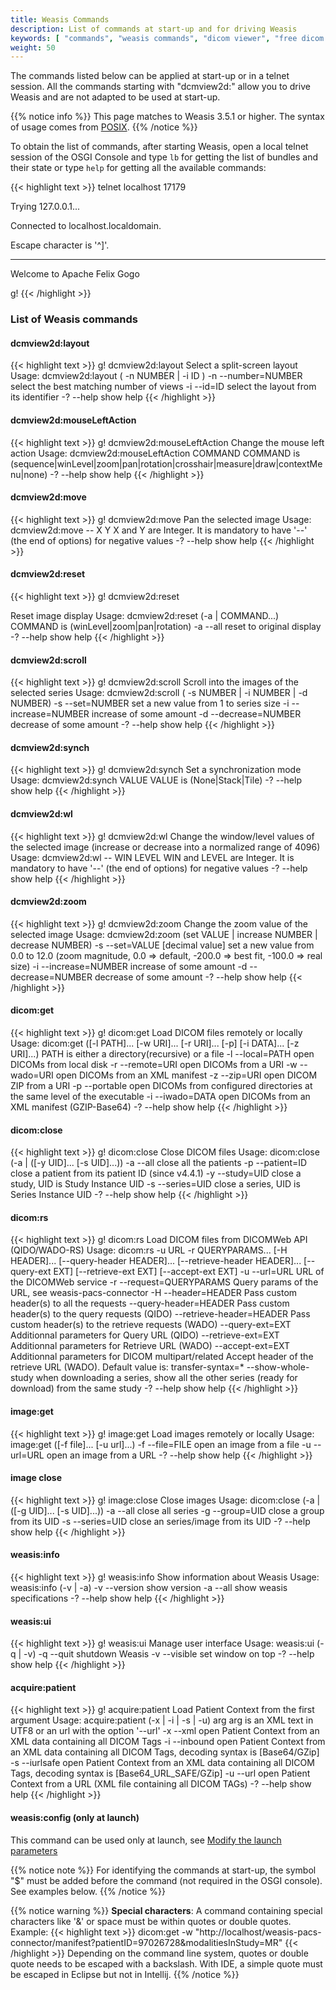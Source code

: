 ```yaml
---
title: Weasis Commands
description: List of commands at start-up and for driving Weasis
keywords: [ "commands", "weasis commands", "dicom viewer", "free dicom viewer", "open source dicom viewer", "weasis dicom viewer",  "multi-platform dicom viewer", "dicom", "pacs", "pacs viewer" ]
weight: 50
---
```


The commands listed below can be applied at start-up or in a telnet session. All the commands starting with "dcmview2d:" allow you to drive Weasis and are not adapted to be used at start-up.

{{% notice info %}}
This page matches to Weasis 3.5.1 or higher. The syntax of usage comes from [POSIX](https://pubs.opengroup.org/onlinepubs/9699919799/basedefs/V1_chap12.html).
{{% /notice %}}

To obtain the list of commands, after starting Weasis, open a local telnet session of the OSGI Console and type `lb` for getting the list of bundles and their state or type `help` for getting all the available commands:

{{< highlight text >}}
telnet localhost 17179

Trying 127.0.0.1...

Connected to localhost.localdomain.

Escape character is '^]'.

____________________________

Welcome to Apache Felix Gogo

g!
{{< /highlight >}}

### List of Weasis commands

#### dcmview2d:layout

{{< highlight text >}}
g! dcmview2d:layout
Select a split-screen layout
Usage: dcmview2d:layout ( -n NUMBER | -i ID )
  -n --number=NUMBER  select the best matching number of views
  -i --id=ID          select the layout from its identifier
  -? --help           show help
{{< /highlight >}}

#### dcmview2d:mouseLeftAction

{{< highlight text >}}
g! dcmview2d:mouseLeftAction
Change the mouse left action
Usage: dcmview2d:mouseLeftAction COMMAND
COMMAND is (sequence|winLevel|zoom|pan|rotation|crosshair|measure|draw|contextMenu|none)
  -? --help       show help
{{< /highlight >}}

#### dcmview2d:move

{{< highlight text >}}
g! dcmview2d:move
Pan the selected image
Usage: dcmview2d:move -- X Y
X and Y are Integer. It is mandatory to have '--' (the end of options) for negative values
  -? --help       show help
{{< /highlight >}}

#### dcmview2d:reset

{{< highlight text >}}
g! dcmview2d:reset

Reset image display
Usage: dcmview2d:reset (-a | COMMAND...)
COMMAND is (winLevel|zoom|pan|rotation)
  -a --all        reset to original display
  -? --help       show help
{{< /highlight >}}

#### dcmview2d:scroll

{{< highlight text >}}
g! dcmview2d:scroll
Scroll into the images of the selected series
Usage: dcmview2d:scroll ( -s NUMBER | -i NUMBER | -d NUMBER)
  -s --set=NUMBER       set a new value from 1 to series size
  -i --increase=NUMBER  increase of some amount
  -d --decrease=NUMBER  decrease of some amount
  -? --help             show help
{{< /highlight >}}

#### dcmview2d:synch

{{< highlight text >}}
g! dcmview2d:synch
Set a synchronization mode
Usage: dcmview2d:synch VALUE
VALUE is (None|Stack|Tile)
  -? --help       show help
{{< /highlight >}}

#### dcmview2d:wl

{{< highlight text >}}
g! dcmview2d:wl
Change the window/level values of the selected image (increase or decrease into a normalized range of 4096)
Usage: dcmview2d:wl -- WIN LEVEL
WIN and LEVEL are Integer. It is mandatory to have '--' (the end of options) for negative values
  -? --help       show help
{{< /highlight >}}

#### dcmview2d:zoom

{{< highlight text >}}
g! dcmview2d:zoom
Change the zoom value of the selected image
Usage: dcmview2d:zoom (set VALUE | increase NUMBER | decrease NUMBER)
  -s --set=VALUE        [decimal value]  set a new value from 0.0 to 12.0 (zoom magnitude, 0.0 => default, -200.0 => best fit, -100.0 => real size)
  -i --increase=NUMBER  increase of some amount
  -d --decrease=NUMBER  decrease of some amount
  -? --help             show help
{{< /highlight >}}

#### dicom:get

{{< highlight text >}}
g! dicom:get
Load DICOM files remotely or locally
Usage: dicom:get ([-l PATH]... [-w URI]... [-r URI]... [-p] [-i DATA]... [-z URI]...)
PATH is either a directory(recursive) or a file
  -l --local=PATH   open DICOMs from local disk
  -r --remote=URI   open DICOMs from a URI
  -w --wado=URI     open DICOMs from an XML manifest
  -z --zip=URI      open DICOM ZIP from a URI
  -p --portable     open DICOMs from configured directories at the same level of the executable
  -i --iwado=DATA   open DICOMs from an XML manifest (GZIP-Base64)
  -? --help         show help
{{< /highlight >}}

#### dicom:close

{{< highlight text >}}
g! dicom:close
Close DICOM files
Usage: dicom:close  (-a | ([-y UID]... [-s UID]...))
  -a --all           close all the patients
  -p --patient=ID    close a patient from its patient ID (since v4.4.1)
  -y --study=UID     close a study, UID is Study Instance UID
  -s --series=UID    close a series, UID is Series Instance UID
  -? --help          show help
{{< /highlight >}}

#### dicom:rs

{{< highlight text >}}
g! dicom:rs
Load DICOM files from DICOMWeb API (QIDO/WADO-RS)
Usage: dicom:rs -u URL -r QUERYPARAMS... [-H HEADER]... [--query-header HEADER]... [--retrieve-header HEADER]... [--query-ext EXT] [--retrieve-ext EXT] [--accept-ext EXT]
  -u --url=URL               URL of the DICOMWeb service
  -r --request=QUERYPARAMS   Query params of the URL, see weasis-pacs-connector
  -H --header=HEADER         Pass custom header(s) to all the requests
  --query-header=HEADER      Pass custom header(s) to the query requests (QIDO)
  --retrieve-header=HEADER   Pass custom header(s) to the retrieve requests (WADO)
  --query-ext=EXT            Additionnal parameters for Query URL (QIDO)
  --retrieve-ext=EXT         Additionnal parameters for Retrieve URL (WADO)
  --accept-ext=EXT           Additionnal parameters for DICOM multipart/related Accept header of the retrieve URL (WADO). Default value is: transfer-syntax=*
  --show-whole-study         when downloading a series, show all the other series (ready for download) from the same study
  -? --help                  show help
{{< /highlight >}}

#### image:get

{{< highlight text >}}
g! image:get
Load images remotely or locally
Usage: image:get ([-f file]... [-u url]...)
  -f --file=FILE     open an image from a file
  -u --url=URL       open an image from a URL
  -? --help          show help
{{< /highlight >}}

#### image close

{{< highlight text >}}
g! image:close
Close images
Usage: dicom:close (-a | ([-g UID]... [-s UID]...))
  -a --all         close all series
  -g --group=UID   close a group from its UID
  -s --series=UID   close an series/image from its UID
  -? --help        show help
{{< /highlight >}}

#### weasis:info

{{< highlight text >}}
g! weasis:info
Show information about Weasis
Usage: weasis:info (-v | -a)
  -v --version    show version
  -a --all        show weasis specifications
  -? --help       show help
{{< /highlight >}}

#### weasis:ui

{{< highlight text >}}
g! weasis:ui
Manage user interface
Usage: weasis:ui (-q | -v)
  -q --quit     shutdown Weasis
  -v --visible  set window on top
  -? --help     show help
{{< /highlight >}}

#### acquire:patient

{{< highlight text >}}
g! acquire:patient
Load Patient Context from the first argument
Usage: acquire:patient (-x | -i | -s | -u) arg
arg is an XML text in UTF8 or an url with the option '--url'
  -x --xml         open Patient Context from an XML data containing all DICOM Tags
  -i --inbound     open Patient Context from an XML data containing all DICOM Tags, decoding syntax is [Base64/GZip]
  -s --iurlsafe    open Patient Context from an XML data containing all DICOM Tags, decoding syntax is [Base64_URL_SAFE/GZip]
  -u --url         open Patient Context from a URL (XML file containing all DICOM TAGs)
  -? --help        show help
{{< /highlight >}}

#### weasis:config (only at launch)

This command can be used only at launch, see [Modify the launch parameters](../../getting-started/weasis-protocol/#modify-the-launch-parameters)


{{% notice note %}}
For identifying the commands at start-up, the symbol "$" must be added before the command (not required in the OSGI console). See examples below.
{{% /notice %}}

{{% notice warning %}}
**Special characters**:
A command containing special characters like '&' or space must be within quotes or double quotes. Example:
{{< highlight text >}}
dicom:get -w "http://localhost/weasis-pacs-connector/manifest?patientID=97026728&modalitiesInStudy=MR"
{{< /highlight >}}
Depending on the command line system, quotes or double quote needs to be escaped with a backslash. With IDE, a simple quote must be escaped in Eclipse but not in Intellij.
{{% /notice %}}

